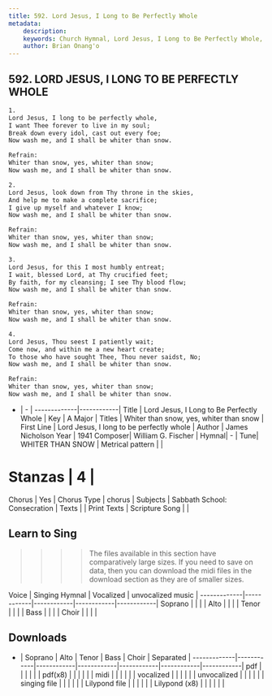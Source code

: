```yaml
---
title: 592. Lord Jesus, I Long to Be Perfectly Whole
metadata:
    description: 
    keywords: Church Hymnal, Lord Jesus, I Long to Be Perfectly Whole, Lord Jesus, I long to be perfectly whole, Whiter than snow, yes, whiter than snow
    author: Brian Onang'o
---
```



## 592. LORD JESUS, I LONG TO BE PERFECTLY WHOLE

```txt
1.
Lord Jesus, I long to be perfectly whole, 
I want Thee forever to live in my soul; 
Break down every idol, cast out every foe; 
Now wash me, and I shall be whiter than snow. 

Refrain:
Whiter than snow, yes, whiter than snow; 
Now wash me, and I shall be whiter than snow. 

2.
Lord Jesus, look down from Thy throne in the skies, 
And help me to make a complete sacrifice; 
I give up myself and whatever I know; 
Now wash me, and I shall be whiter than snow. 

Refrain:
Whiter than snow, yes, whiter than snow; 
Now wash me, and I shall be whiter than snow. 

3.
Lord Jesus, for this I most humbly entreat; 
I wait, blessed Lord, at Thy crucified feet; 
By faith, for my cleansing; I see Thy blood flow; 
Now wash me, and I shall be whiter than snow. 

Refrain:
Whiter than snow, yes, whiter than snow; 
Now wash me, and I shall be whiter than snow. 

4.
Lord Jesus, Thou seest I patiently wait; 
Come now, and within me a new heart create; 
To those who have sought Thee, Thou never saidst, No; 
Now wash me, and I shall be whiter than snow.

Refrain:
Whiter than snow, yes, whiter than snow; 
Now wash me, and I shall be whiter than snow. 

```

- |   -  |
-------------|------------|
Title | Lord Jesus, I Long to Be Perfectly Whole |
Key | A Major |
Titles | Whiter than snow, yes, whiter than snow |
First Line | Lord Jesus, I long to be perfectly whole |
Author | James Nicholson
Year | 1941
Composer| William G. Fischer |
Hymnal|  - |
Tune| WHITER THAN SNOW |
Metrical pattern | |
# Stanzas | 4 |
Chorus | Yes |
Chorus Type | chorus |
Subjects | Sabbath School: Consecration |
Texts |  |
Print Texts | 
Scripture Song |  |
  
## Learn to Sing

>>>> The files available in this section have comparatively large sizes. If you need to save on data, then you can download the midi files in the download section as they are of smaller sizes.

Voice |  Singing Hymnal | Vocalized | unvocalized music |
-------------|------------|------------|------------|------------|
Soprano | | | |
Alto | | | |
Tenor | | | |
Bass | | | |
Choir | | | |

## Downloads

- |  Soprano | Alto | Tenor | Bass | Choir | Separated |
-------------|------------|------------|------------|------------|------------|------------|
pdf | | | | | |
pdf(x8) | | | | | |
midi | | | | | |
vocalized | | | | | |
unvocalized | | | | | |
singing file | | | | | |
Lilypond file | | | | | |
Lilypond (x8) | | | | | |
  